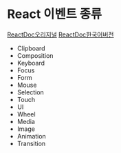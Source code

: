 # React 이벤트 종류

[ReactDoc오리지널](https://reactjs.org/docs/events.html)
[ReactDoc한국어버전](https://ko.reactjs.org/docs/events.html)

- Clipboard
- Composition
- Keyboard
- Focus
- Form
- Mouse
- Selection
- Touch
- UI
- Wheel
- Media
- Image
- Animation
- Transition
